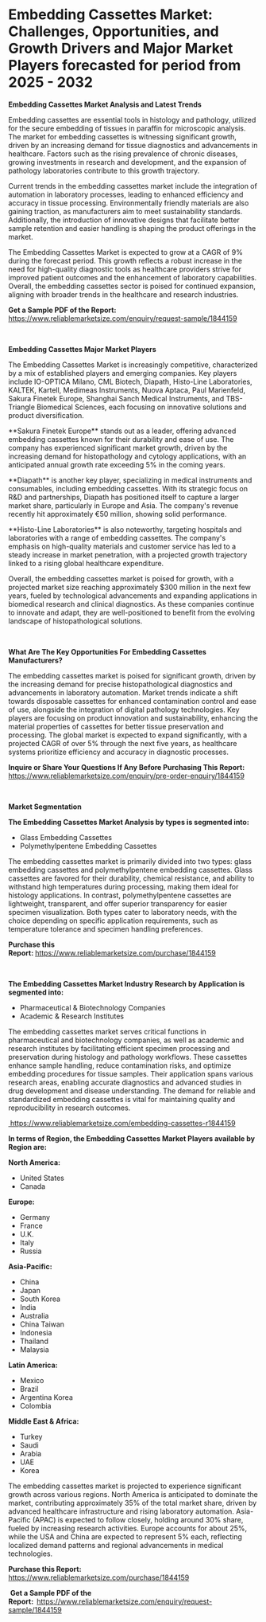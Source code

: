 <p><h1>Embedding Cassettes Market: Challenges, Opportunities, and Growth Drivers and Major Market Players forecasted for period from 2025 - 2032</h1></p><p><strong>Embedding Cassettes Market Analysis and Latest Trends</strong></p>
<p><p>Embedding cassettes are essential tools in histology and pathology, utilized for the secure embedding of tissues in paraffin for microscopic analysis. The market for embedding cassettes is witnessing significant growth, driven by an increasing demand for tissue diagnostics and advancements in healthcare. Factors such as the rising prevalence of chronic diseases, growing investments in research and development, and the expansion of pathology laboratories contribute to this growth trajectory.</p><p>Current trends in the embedding cassettes market include the integration of automation in laboratory processes, leading to enhanced efficiency and accuracy in tissue processing. Environmentally friendly materials are also gaining traction, as manufacturers aim to meet sustainability standards. Additionally, the introduction of innovative designs that facilitate better sample retention and easier handling is shaping the product offerings in the market.</p><p>The Embedding Cassettes Market is expected to grow at a CAGR of 9% during the forecast period. This growth reflects a robust increase in the need for high-quality diagnostic tools as healthcare providers strive for improved patient outcomes and the enhancement of laboratory capabilities. Overall, the embedding cassettes sector is poised for continued expansion, aligning with broader trends in the healthcare and research industries.</p></p>
<p><strong>Get a Sample PDF of the Report:&nbsp;</strong> <a href="https://www.reliablemarketsize.com/enquiry/request-sample/1844159?utm_campaign=2640&utm_medium=2&utm_source=Github&utm_content=ia&utm_term=13042025&utm_id=embedding-cassettes">https://www.reliablemarketsize.com/enquiry/request-sample/1844159</a></p>
<p>&nbsp;</p>
<p><strong>Embedding Cassettes Major Market Players</strong></p>
<p><p>The Embedding Cassettes Market is increasingly competitive, characterized by a mix of established players and emerging companies. Key players include IO-OPTICA Milano, CML Biotech, Diapath, Histo-Line Laboratories, KALTEK, Kartell, Medimeas Instruments, Nuova Aptaca, Paul Marienfeld, Sakura Finetek Europe, Shanghai Sanch Medical Instruments, and TBS- Triangle Biomedical Sciences, each focusing on innovative solutions and product diversification.</p><p>**Sakura Finetek Europe** stands out as a leader, offering advanced embedding cassettes known for their durability and ease of use. The company has experienced significant market growth, driven by the increasing demand for histopathology and cytology applications, with an anticipated annual growth rate exceeding 5% in the coming years.</p><p>**Diapath** is another key player, specializing in medical instruments and consumables, including embedding cassettes. With its strategic focus on R&D and partnerships, Diapath has positioned itself to capture a larger market share, particularly in Europe and Asia. The company's revenue recently hit approximately €50 million, showing solid performance.</p><p>**Histo-Line Laboratories** is also noteworthy, targeting hospitals and laboratories with a range of embedding cassettes. The company's emphasis on high-quality materials and customer service has led to a steady increase in market penetration, with a projected growth trajectory linked to a rising global healthcare expenditure.</p><p>Overall, the embedding cassettes market is poised for growth, with a projected market size reaching approximately $300 million in the next few years, fueled by technological advancements and expanding applications in biomedical research and clinical diagnostics. As these companies continue to innovate and adapt, they are well-positioned to benefit from the evolving landscape of histopathological solutions.</p></p>
<p>&nbsp;</p>
<p><strong>What Are The Key Opportunities For Embedding Cassettes Manufacturers?</strong></p>
<p><p>The embedding cassettes market is poised for significant growth, driven by the increasing demand for precise histopathological diagnostics and advancements in laboratory automation. Market trends indicate a shift towards disposable cassettes for enhanced contamination control and ease of use, alongside the integration of digital pathology technologies. Key players are focusing on product innovation and sustainability, enhancing the material properties of cassettes for better tissue preservation and processing. The global market is expected to expand significantly, with a projected CAGR of over 5% through the next five years, as healthcare systems prioritize efficiency and accuracy in diagnostic processes.</p></p>
<p><strong>Inquire or Share Your Questions If Any Before Purchasing This Report:</strong> <a href="https://www.reliablemarketsize.com/enquiry/pre-order-enquiry/1844159?utm_campaign=2640&utm_medium=2&utm_source=Github&utm_content=ia&utm_term=13042025&utm_id=embedding-cassettes">https://www.reliablemarketsize.com/enquiry/pre-order-enquiry/1844159</a></p>
<p>&nbsp;</p>
<p><strong>Market Segmentation</strong></p>
<p><strong>The Embedding Cassettes Market Analysis by types is segmented into:</strong></p>
<p><ul><li>Glass Embedding Cassettes</li><li>Polymethylpentene Embedding Cassettes</li></ul></p>
<p><p>The embedding cassettes market is primarily divided into two types: glass embedding cassettes and polymethylpentene embedding cassettes. Glass cassettes are favored for their durability, chemical resistance, and ability to withstand high temperatures during processing, making them ideal for histology applications. In contrast, polymethylpentene cassettes are lightweight, transparent, and offer superior transparency for easier specimen visualization. Both types cater to laboratory needs, with the choice depending on specific application requirements, such as temperature tolerance and specimen handling preferences.</p></p>
<p><strong>Purchase this Report:&nbsp;</strong><a href="https://www.reliablemarketsize.com/purchase/1844159?utm_campaign=2640&utm_medium=2&utm_source=Github&utm_content=ia&utm_term=13042025&utm_id=embedding-cassettes">https://www.reliablemarketsize.com/purchase/1844159</a></p>
<p>&nbsp;</p>
<p><strong>The Embedding Cassettes Market Industry Research by Application is segmented into:</strong></p>
<p><ul><li>Pharmaceutical & Biotechnology Companies</li><li>Academic & Research Institutes</li></ul></p>
<p><p>The embedding cassettes market serves critical functions in pharmaceutical and biotechnology companies, as well as academic and research institutes by facilitating efficient specimen processing and preservation during histology and pathology workflows. These cassettes enhance sample handling, reduce contamination risks, and optimize embedding procedures for tissue samples. Their application spans various research areas, enabling accurate diagnostics and advanced studies in drug development and disease understanding. The demand for reliable and standardized embedding cassettes is vital for maintaining quality and reproducibility in research outcomes.</p></p>
<p><a href="https://www.reliablemarketsize.com/embedding-cassettes-r1844159?utm_campaign=2640&utm_medium=2&utm_source=Github&utm_content=ia&utm_term=13042025&utm_id=embedding-cassettes">&nbsp;https://www.reliablemarketsize.com/embedding-cassettes-r1844159</a></p>
<p><strong>In terms of Region, the Embedding Cassettes Market Players available by Region are:</strong></p>
<p>
    <p> <strong> North America: </strong>
        <ul>
            <li>United States</li>
            <li>Canada</li>
        </ul>
        </p> 
    <p> <strong> Europe: </strong>
        <ul>
            <li>Germany</li>
            <li>France</li>
            <li>U.K.</li>
            <li>Italy</li>
            <li>Russia</li>
        </ul>
        </p> 
    <p> <strong> Asia-Pacific: </strong>
        <ul>
            <li>China</li>
            <li>Japan</li>
            <li>South Korea</li>
            <li>India</li>
            <li>Australia</li>
            <li>China Taiwan</li>
            <li>Indonesia</li>
            <li>Thailand</li>
            <li>Malaysia</li>
        </ul>
        </p> 
    <p> <strong> Latin America: </strong>
        <ul>
            <li>Mexico</li>
            <li>Brazil</li>
            <li>Argentina Korea</li>
            <li>Colombia</li>
        </ul>
        </p> 
    <p> <strong> Middle East & Africa: </strong>
        <ul>
            <li>Turkey</li>
            <li>Saudi</li>
            <li>Arabia</li>
            <li>UAE</li>
            <li>Korea</li>
        </ul>
    </p>
    </p>
<p><p>The embedding cassettes market is projected to experience significant growth across various regions. North America is anticipated to dominate the market, contributing approximately 35% of the total market share, driven by advanced healthcare infrastructure and rising laboratory automation. Asia-Pacific (APAC) is expected to follow closely, holding around 30% share, fueled by increasing research activities. Europe accounts for about 25%, while the USA and China are expected to represent 5% each, reflecting localized demand patterns and regional advancements in medical technologies.</p></p>
<p><strong>Purchase this Report: </strong><a href="https://www.reliablemarketsize.com/purchase/1844159?utm_campaign=2640&utm_medium=2&utm_source=Github&utm_content=ia&utm_term=13042025&utm_id=embedding-cassettes">https://www.reliablemarketsize.com/purchase/1844159</a></p>
<p>&nbsp;<strong>Get a Sample PDF of the Report:&nbsp;&nbsp;</strong><a href="https://www.reliablemarketsize.com/enquiry/request-sample/1844159?utm_campaign=2640&utm_medium=2&utm_source=Github&utm_content=ia&utm_term=13042025&utm_id=embedding-cassettes">https://www.reliablemarketsize.com/enquiry/request-sample/1844159</a></p>
<p><strong></strong></p>
<p><p></p><p></p><p></p></p>